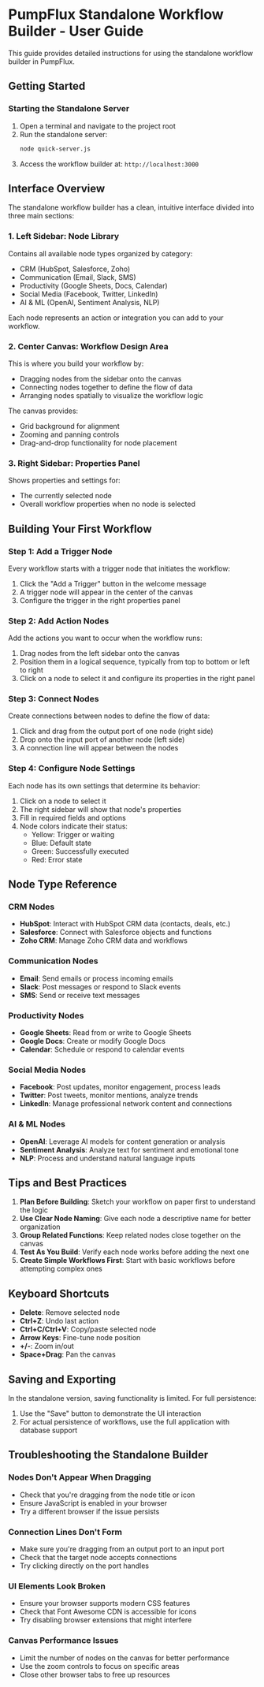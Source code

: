 # PumpFlux Standalone Workflow Builder - User Guide

This guide provides detailed instructions for using the standalone workflow builder in PumpFlux.

## Getting Started

### Starting the Standalone Server

1. Open a terminal and navigate to the project root
2. Run the standalone server:
   ```bash
   node quick-server.js
   ```
3. Access the workflow builder at: `http://localhost:3000`

## Interface Overview

The standalone workflow builder has a clean, intuitive interface divided into three main sections:

### 1. Left Sidebar: Node Library

Contains all available node types organized by category:
- CRM (HubSpot, Salesforce, Zoho)
- Communication (Email, Slack, SMS)
- Productivity (Google Sheets, Docs, Calendar)
- Social Media (Facebook, Twitter, LinkedIn)
- AI & ML (OpenAI, Sentiment Analysis, NLP)

Each node represents an action or integration you can add to your workflow.

### 2. Center Canvas: Workflow Design Area

This is where you build your workflow by:
- Dragging nodes from the sidebar onto the canvas
- Connecting nodes together to define the flow of data
- Arranging nodes spatially to visualize the workflow logic

The canvas provides:
- Grid background for alignment
- Zooming and panning controls
- Drag-and-drop functionality for node placement

### 3. Right Sidebar: Properties Panel

Shows properties and settings for:
- The currently selected node
- Overall workflow properties when no node is selected

## Building Your First Workflow

### Step 1: Add a Trigger Node

Every workflow starts with a trigger node that initiates the workflow:

1. Click the "Add a Trigger" button in the welcome message
2. A trigger node will appear in the center of the canvas
3. Configure the trigger in the right properties panel

### Step 2: Add Action Nodes

Add the actions you want to occur when the workflow runs:

1. Drag nodes from the left sidebar onto the canvas
2. Position them in a logical sequence, typically from top to bottom or left to right
3. Click on a node to select it and configure its properties in the right panel

### Step 3: Connect Nodes

Create connections between nodes to define the flow of data:

1. Click and drag from the output port of one node (right side)
2. Drop onto the input port of another node (left side)
3. A connection line will appear between the nodes

### Step 4: Configure Node Settings

Each node has its own settings that determine its behavior:

1. Click on a node to select it
2. The right sidebar will show that node's properties
3. Fill in required fields and options
4. Node colors indicate their status:
   - Yellow: Trigger or waiting
   - Blue: Default state
   - Green: Successfully executed
   - Red: Error state

## Node Type Reference

### CRM Nodes

- **HubSpot**: Interact with HubSpot CRM data (contacts, deals, etc.)
- **Salesforce**: Connect with Salesforce objects and functions
- **Zoho CRM**: Manage Zoho CRM data and workflows

### Communication Nodes

- **Email**: Send emails or process incoming emails
- **Slack**: Post messages or respond to Slack events
- **SMS**: Send or receive text messages

### Productivity Nodes

- **Google Sheets**: Read from or write to Google Sheets
- **Google Docs**: Create or modify Google Docs
- **Calendar**: Schedule or respond to calendar events

### Social Media Nodes

- **Facebook**: Post updates, monitor engagement, process leads
- **Twitter**: Post tweets, monitor mentions, analyze trends
- **LinkedIn**: Manage professional network content and connections

### AI & ML Nodes

- **OpenAI**: Leverage AI models for content generation or analysis
- **Sentiment Analysis**: Analyze text for sentiment and emotional tone
- **NLP**: Process and understand natural language inputs

## Tips and Best Practices

1. **Plan Before Building**: Sketch your workflow on paper first to understand the logic
2. **Use Clear Node Naming**: Give each node a descriptive name for better organization
3. **Group Related Functions**: Keep related nodes close together on the canvas
4. **Test As You Build**: Verify each node works before adding the next one
5. **Create Simple Workflows First**: Start with basic workflows before attempting complex ones

## Keyboard Shortcuts

- **Delete**: Remove selected node
- **Ctrl+Z**: Undo last action
- **Ctrl+C/Ctrl+V**: Copy/paste selected node
- **Arrow Keys**: Fine-tune node position
- **+/-**: Zoom in/out
- **Space+Drag**: Pan the canvas

## Saving and Exporting

In the standalone version, saving functionality is limited. For full persistence:

1. Use the "Save" button to demonstrate the UI interaction
2. For actual persistence of workflows, use the full application with database support

## Troubleshooting the Standalone Builder

### Nodes Don't Appear When Dragging

- Check that you're dragging from the node title or icon
- Ensure JavaScript is enabled in your browser
- Try a different browser if the issue persists

### Connection Lines Don't Form

- Make sure you're dragging from an output port to an input port
- Check that the target node accepts connections
- Try clicking directly on the port handles

### UI Elements Look Broken

- Ensure your browser supports modern CSS features
- Check that Font Awesome CDN is accessible for icons
- Try disabling browser extensions that might interfere

### Canvas Performance Issues

- Limit the number of nodes on the canvas for better performance
- Use the zoom controls to focus on specific areas
- Close other browser tabs to free up resources